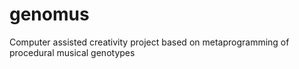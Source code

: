 genomus
=======

Computer assisted creativity project based on metaprogramming of procedural musical genotypes 
